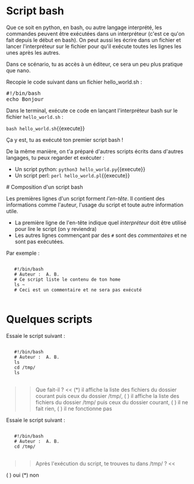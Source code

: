 # Script bash

Que ce soit en python, en bash, ou autre langage interprété, les commandes peuvent être exécutées dans un interpréteur (c'est ce qu'on fait depuis le début en bash).
On peut aussi les écrire dans un fichier et lancer l'interpréteur sur le fichier pour qu'il exécute toutes les lignes les unes après les autres.

Dans ce scénario, tu as accès à un éditeur, ce sera un peu plus pratique que nano.

Recopie le code suivant dans un fichier hello_world.sh :

<pre class="file" data-filename="hello_world.sh" data-target="replace">#!/bin/bash
echo Bonjour
</pre>


Dans le terminal, exécute ce code en lançant l'interpréteur bash sur le fichier `hello_world.sh` :

`bash hello_world.sh`{{execute}}

Ça y est, tu as exécuté ton premier script bash !

De la même manière, on t'a préparé d'autres scripts écrits dans d'autres langages, tu peux regarder et exécuter :

* Un script python:  `python3 hello_world.py`{{execute}}
* Un script perl:  `perl hello_world.pl`{{execute}}


# Composition d'un script bash

Les premières lignes d'un script forment *l'en-tête*. Il contient des informations comme l'auteur,
l'usage du script et toute autre information utile.

 * La première ligne de l'en-tête indique quel *interpréteur* doit être utilisé pour lire le script (on y reviendra)
 * Les autres lignes commençant par des ``#`` sont des *commentaires* et ne sont pas exécutées.

Par exemple :
<pre>
<code class="bash">
   #!/bin/bash
   # Auteur :  A. B.
   # Ce script liste le contenu de ton home
   ls ~
   # Ceci est un commentaire et ne sera pas exécuté
</code>
</pre>

# Quelques scripts

Essaie le script suivant :

<pre>
<code class="bash">
   #!/bin/bash
   # Auteur :  A. B.
   ls
   cd /tmp/
   ls
</code>
</pre>


>> Que fait-il ? <<
(*) il affiche la liste des fichiers du dossier courant puis ceux du dossier /tmp/,
( ) il affiche la liste des fichiers du dossier /tmp/ puis ceux du dossier courant,
( ) il ne fait rien,
( ) il ne fonctionne pas


Essaie le script suivant :

<pre>
<code class="bash">
   #!/bin/bash
   # Auteur :  A. B.
   cd /tmp/
</code>
</pre>


>> Après l'exécution du script, te trouves tu dans /tmp/ ? <<

( ) oui
(*) non
